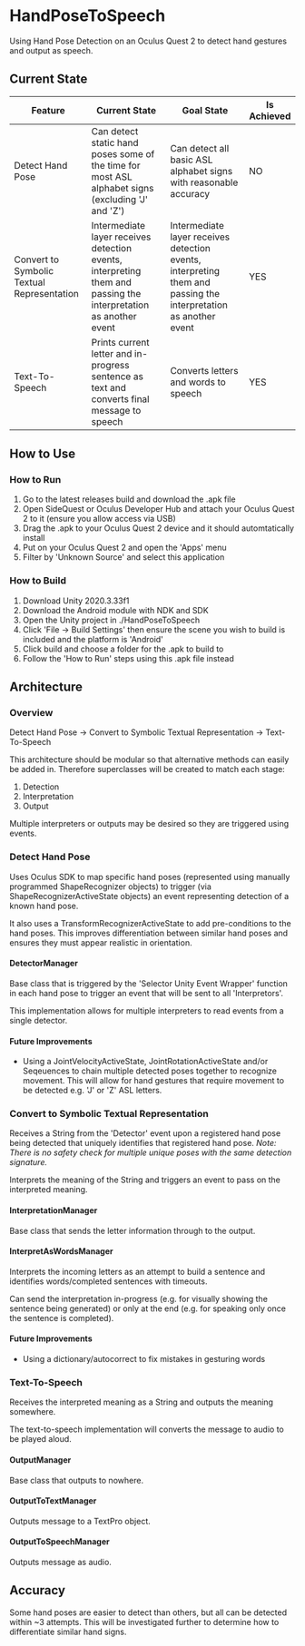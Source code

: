 # HandPoseToSpeech
Using Hand Pose Detection on an Oculus Quest 2 to detect hand gestures and output as speech.

## Current State

| Feature | Current State | Goal State | Is Achieved |
|--|--|--|--|
| Detect Hand Pose | Can detect static hand poses some of the time for most ASL alphabet signs (excluding 'J' and 'Z') | Can detect all basic ASL alphabet signs with reasonable accuracy | NO |
| Convert to Symbolic Textual Representation | Intermediate layer receives detection events, interpreting them and passing the interpretation as another event | Intermediate layer receives detection events, interpreting them and passing the interpretation as another event | YES |
| Text-To-Speech | Prints current letter and in-progress sentence as text and converts final message to speech | Converts letters and words to speech | YES |

## How to Use

### How to Run

1. Go to the latest releases build and download the .apk file
1. Open SideQuest or Oculus Developer Hub and attach your Oculus Quest 2 to it (ensure you allow access via USB)
1. Drag the .apk to your Oculus Quest 2 device and it should automtatically install
1. Put on your Oculus Quest 2 and open the 'Apps' menu
1. Filter by 'Unknown Source' and select this application

### How to Build

1. Download Unity 2020.3.33f1
1. Download the Android module with NDK and SDK
1. Open the Unity project in ./HandPoseToSpeech
1. Click 'File -> Build Settings' then ensure the scene you wish to build is included and the platform is 'Android'
1. Click build and choose a folder for the .apk to build to
1. Follow the 'How to Run' steps using this .apk file instead

## Architecture

### Overview

Detect Hand Pose -> Convert to Symbolic Textual Representation -> Text-To-Speech

This architecture should be modular so that alternative methods can easily be added in. Therefore superclasses will be created to match each stage:

1. Detection
1. Interpretation
1. Output

Multiple interpreters or outputs may be desired so they are triggered using events.

### Detect Hand Pose

Uses Oculus SDK to map specific hand poses (represented using manually programmed ShapeRecognizer objects) to trigger (via ShapeRecognizerActiveState objects) an event representing detection of a known hand pose.

It also uses a TransformRecognizerActiveState to add pre-conditions to the hand poses. This improves differentiation between similar hand poses and ensures they must appear realistic in orientation.

#### DetectorManager

Base class that is triggered by the 'Selector Unity Event Wrapper' function in each hand pose to trigger an event that will be sent to all 'Interpretors'.

This implementation allows for multiple interpreters to read events from a single detector.

#### Future Improvements

* Using a JointVelocityActiveState, JointRotationActiveState and/or Seqeuences to chain multiple detected poses together to recognize movement. This will allow for hand gestures that require movement to be detected e.g. 'J' or 'Z' ASL letters.

### Convert to Symbolic Textual Representation

Receives a String from the 'Detector' event upon a registered hand pose being detected that uniquely identifies that registered hand pose. *Note: There is no safety check for multiple unique poses with the same detection signature.*

Interprets the meaning of the String and triggers an event to pass on the interpreted meaning.

#### InterpretationManager

Base class that sends the letter information through to the output.

#### InterpretAsWordsManager

Interprets the incoming letters as an attempt to build a sentence and identifies words/completed sentences with timeouts.

Can send the interpretation in-progress (e.g. for visually showing the sentence being generated) or only at the end (e.g. for speaking only once the sentence is completed).

#### Future Improvements

* Using a dictionary/autocorrect to fix mistakes in gesturing words

### Text-To-Speech

Receives the interpreted meaning as a String and outputs the meaning somewhere.

The text-to-speech implementation will converts the message to audio to be played aloud.

#### OutputManager

Base class that outputs to nowhere.

#### OutputToTextManager

Outputs message to a TextPro object.

#### OutputToSpeechManager

Outputs message as audio.

## Accuracy

Some hand poses are easier to detect than others, but all can be detected within ~3 attempts. This will be investigated further to determine how to differentiate similar hand signs.